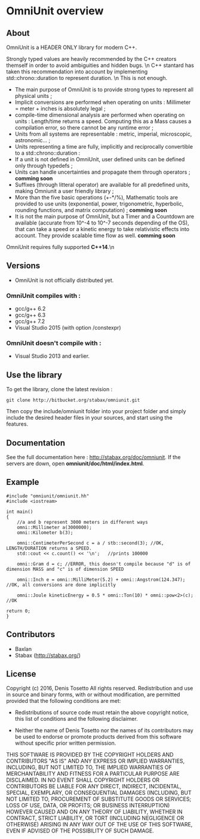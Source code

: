 # OmniUnit overview #

## About ##

OmniUnit is a HEADER ONLY library for modern C++.

Strongly typed values are heavily recommended by the C++ creators themself in order to avoid ambiguities and hidden bugs. \n
C++ stantard has taken this recommendation into account by implementing std::chrono::duration to represent duration. \n
This is not enough.

* The main purpose of OmniUnit is to provide strong types to represent all physical units ;
* Implicit conversions are performed when operating on units : Millimeter = meter + inches is absolutely legal ;
* compile-time dimensional analysis are performed when operating on units : Length/time returns a speed. Computing this as a Mass causes a compilation error, so there cannot be any runtime error ;
* Units from all systems are representable : metric, imperial, microscopic, astronomic... ;
* Units representing a time are fully, implicitly and reciprocally convertible to a std::chrono::duration :
* If a unit is not defined in OmniUnit, user defined units can be defined only through typedefs ;
* Units can handle uncertainties and propagate them through operators ; **comming soon**
* Suffixes (through litteral operator) are available for all predefined units, making Omniunit a user friendly library ;
* More than the five basic operations (+-*/%), Mathematic tools are provided to use units (exponential, power, trigonometric, hyperbolic, rounding functions, and matrix computation) ; **comming soon**
* It is not the main purpose of OmniUnit, but a Timer and a Countdown are available (accurate from 10^-4 to 10^-7 seconds depending of the OS), that can take a speed or a kinetic energy to take relativistic effects into account. They provide scalable time flow as well. **comming soon**

OmniUnit requires fully supported **C++14**.\n

## Versions ##

* OmniUnit is not officially distributed yet.

### OmniUnit compiles with : ###
- gcc/g++ 6.2
- gcc/g++ 6.3
- gcc/g++ 7.2
- Visual Studio 2015 (with option /constexpr)

### OmniUnit doesn't compile with : ###
- Visual Studio 2013 and earlier.

## Use the library ##

To get the library, clone the latest revision :

    git clone http://bitbucket.org/stabax/omniunit.git

Then copy the include/omniunit folder into your project folder and simply include the desired header files in your sources, and start using the features.

## Documentation ##

See the full documentation here : http://stabax.org/doc/omniunit.
If the servers are down, open __omniunit/doc/html/index.html__.

## Example ##

    #include "omniunit/omniunit.hh"
    #include <iostream>

    int main()
    {
        //a and b represent 3000 meters in different ways
        omni::Millimeter a(3000000);
        omni::Kilometer b(3);

        omni::CentimeterPerSecond c = a / stb::second(3); //OK, LENGTH/DURATION returns a SPEED.
        std::cout << c.count() << '\n';   //prints 100000

        omni::Gram d = c; //ERROR, this doesn't compile because "d" is of dimension MASS and "c" is of dimension SPEED

        omni::Inch e = omni::MilliMeter(5.2) + omni::Angstrom(124.347); //OK, all conversions are done implicitly

        omni::Joule kineticEnergy = 0.5 * omni::Ton(10) * omni::pow<2>(c); //OK

    return 0;
    }

## Contributors ##

* Baxlan
* Stabax (http://stabax.org/)

## License ##

Copyright (c) 2016, Denis Tosetto All rights reserved. Redistribution and use in source and binary forms, with or without modification, are permitted provided that the following conditions are met:

* Redistributions of source code must retain the above copyright notice, this list of conditions and the following disclaimer.

* Neither the name of Denis Tosetto nor the names of its contributors may be used to endorse or promote products derived from this software without specific prior written permission.

THIS SOFTWARE IS PROVIDED BY THE COPYRIGHT HOLDERS AND CONTRIBUTORS "AS IS" AND ANY EXPRESS OR IMPLIED WARRANTIES, INCLUDING, BUT NOT LIMITED TO, THE IMPLIED WARRANTIES OF MERCHANTABILITY AND FITNESS FOR A PARTICULAR PURPOSE ARE DISCLAIMED. IN NO EVENT SHALL COPYRIGHT HOLDERS OR CONTRIBUTORS BE LIABLE FOR ANY DIRECT, INDIRECT, INCIDENTAL, SPECIAL, EXEMPLARY, OR CONSEQUENTIAL DAMAGES (INCLUDING, BUT NOT LIMITED TO, PROCUREMENT OF SUBSTITUTE GOODS OR SERVICES; LOSS OF USE, DATA, OR PROFITS; OR BUSINESS INTERRUPTION) HOWEVER CAUSED AND ON ANY THEORY OF LIABILITY, WHETHER IN CONTRACT, STRICT LIABILITY, OR TORT (INCLUDING NEGLIGENCE OR OTHERWISE) ARISING IN ANY WAY OUT OF THE USE OF THIS SOFTWARE, EVEN IF ADVISED OF THE POSSIBILITY OF SUCH DAMAGE.
